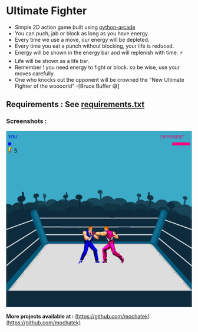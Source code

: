 # Ultimate Fighter

- Simple 2D action game built using [python-arcade](https://arcade.academy/)
- You can puch, jab or block as long as you have energy.
- Every time we use a move, our energy will be depleted.
- Every time you eat a punch without blocking, your life is reduced.
- Energy will be shown in the energy bar and will replenish with time. :zap:
- Life will be shown as a life bar.
- Remember ! you need energy to fight or block. so be wise, use your moves carefully.
- One who knocks out the opponent will be crowned the "New Ultimate Fighter of the woooorld" -[Bruce Buffer :sweat_smile:]

**Requirements :** See [requirements.txt](https://github.com/mochatek/ultimate_fighter/blob/master/requirements.txt)
---

### Screenshots :
![screenshot 1](https://github.com/mochatek/ultimate_fighter/blob/master/ultimate_fighter.PNG)

**More projects available at :** [https://github.com/mochatek](https://github.com/mochatek)
